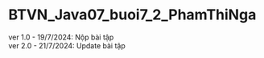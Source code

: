 # BTVN_Java07_buoi7_2_PhamThiNga
ver 1.0 - 19/7/2024: Nộp bài tập <br/>
ver 2.0 - 21/7/2024: Update bài tập <br/>